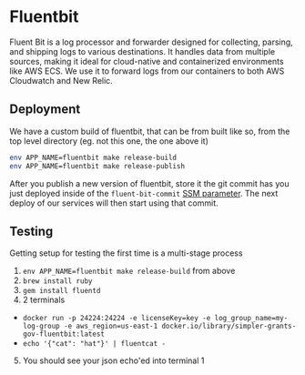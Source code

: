 # Fluentbit

Fluent Bit is a log processor and forwarder designed for collecting, parsing, and shipping logs to various destinations. It handles data from multiple sources, making it ideal for cloud-native and containerized environments like AWS ECS. We use it to forward logs from our containers to both AWS Cloudwatch and New Relic.

## Deployment

We have a custom build of fluentbit, that can be from built like so, from the top level directory (eg. not this one, the one above it)

```bash
env APP_NAME=fluentbit make release-build
env APP_NAME=fluentbit make release-publish
```

After you publish a new version of fluentbit, store it the git commit has you just deployed inside of the `fluent-bit-commit` [SSM parameter](https://us-east-1.console.aws.amazon.com/systems-manager/parameters/fluent-bit-commit/). The next deploy of our services will then start using that commit.

## Testing

Getting setup for testing the first time is a multi-stage process

1. `env APP_NAME=fluentbit make release-build` from above
2. `brew install ruby`
3. `gem install fluentd`
4. 2 terminals

  - `docker run -p 24224:24224 -e licenseKey=key -e log_group_name=my-log-group -e aws_region=us-east-1 docker.io/library/simpler-grants-gov-fluentbit:latest`
  - `echo '{"cat": "hat"}' | fluentcat -`

5. You should see your json echo'ed into terminal 1
